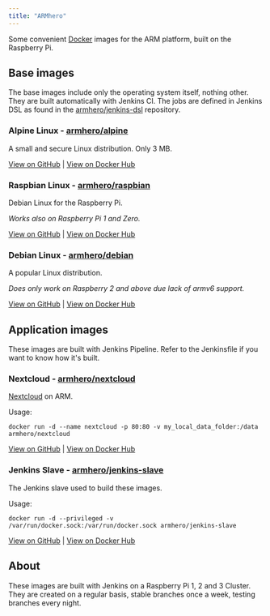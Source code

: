 ```yaml
---
title: "ARMhero"
---
```

Some convenient [Docker](http//docker.com) images for the ARM platform, built on the Raspberry Pi.

## Base images

The base images include only the operating system itself, nothing other. They are built automatically with Jenkins CI. The jobs are defined in Jenkins DSL as found in the [armhero/jenkins-dsl](https://github.com/armhero/jenkins-dsl) repository.

### Alpine Linux - [armhero/alpine](https://github.com/armhero/alpine)

A small and secure Linux distribution. Only 3 MB.

[View on GitHub](https://github.com/armhero/alpine) | [View on Docker Hub](https://hub.ocker.com/r/armhero/alpine/)

### Raspbian Linux - [armhero/raspbian](https://github.com/armhero/raspbian)

Debian Linux for the Raspberry Pi.

*Works also on Raspberry Pi 1 and Zero.*

[View on GitHub](https//github.com/armhero/raspbian) | [View on Docker Hub](https//hub.ocker.com/r/armhero/raspbian/)

### Debian Linux - [armhero/debian](https://github.com/armhero/debian)

A popular Linux distribution.

*Does only work on Raspberry 2 and above due lack of armv6 support.*

[View on GitHub](https//github.com/armhero/debian) | [View on Docker Hub](https//hub.ocker.com/r/armhero/debian/)

## Application images

These images are built with Jenkins Pipeline. Refer to the Jenkinsfile if you want to know how it's built.

### Nextcloud - [armhero/nextcloud](https://github.com/armhero/nextcloud)

[Nextcloud](http://nextcloud.com) on ARM.

Usage:
```
docker run -d --name nextcloud -p 80:80 -v my_local_data_folder:/data armhero/nextcloud
```

[View on GitHub](https://github.com/armhero/nextcloud) | [View on Docker Hub](https://hub.ocker.com/r/armhero/nextcloud/)

### Jenkins Slave - [armhero/jenkins-slave](https://github.com/armhero/jenkins-slave)

The Jenkins slave used to build these images.

Usage:
```
docker run -d --privileged -v /var/run/docker.sock:/var/run/docker.sock armhero/jenkins-slave
```

[View on GitHub](https://github.com/armhero/nextcloud) | [View on Docker Hub](https://hub.ocker.com/r/armhero/nextcloud/)

## About

These images are built with Jenkins on a Raspberry Pi 1, 2 and 3 Cluster. They are created on a regular basis, stable branches once a week, testing branches every night.
